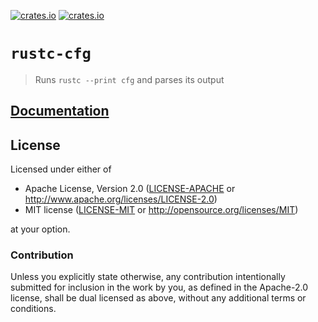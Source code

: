 [![crates.io](https://img.shields.io/crates/d/rustc-cfg.svg)](https://crates.io/crates/rustc-cfg)
[![crates.io](https://img.shields.io/crates/v/rustc-cfg.svg)](https://crates.io/crates/rustc-cfg)

# `rustc-cfg`

> Runs `rustc --print cfg` and parses its output

## [Documentation](https://docs.rs/rustc-cfg)

## License

Licensed under either of

- Apache License, Version 2.0 ([LICENSE-APACHE](LICENSE-APACHE) or
  http://www.apache.org/licenses/LICENSE-2.0)
- MIT license ([LICENSE-MIT](LICENSE-MIT) or http://opensource.org/licenses/MIT)

at your option.

### Contribution

Unless you explicitly state otherwise, any contribution intentionally submitted for inclusion in the
work by you, as defined in the Apache-2.0 license, shall be dual licensed as above, without any
additional terms or conditions.
